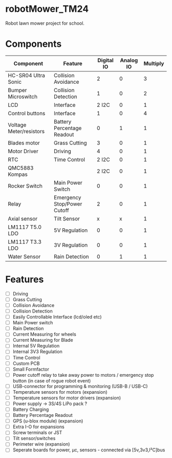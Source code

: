 # robotMower_TM24
Robot lawn mower project for school.

# Components

|Component|Feature|Digital IO|Analog IO|Multiply|
|---------|-------|----------|---------|--------|
|HC-SR04 Ultra Sonic|Collision Avoidance|2|0|3|
|Bumper Microswitch|Collision Detection|1|0|2|
|LCD|Interface|2 I2C|0|1|
|Control buttons|Interface|1|0|4|
|Voltage Meter/resistors|Battery Percentage Readout|0|1|1|
|Blades motor|Grass Cutting|3|0|1
|Motor Driver|Driving|4|0|1|
|RTC|Time Control|2 I2C|0|1|
|QMC5883 Kompas||2 I2C|0|1|
|Rocker Switch|Main Power Switch|0|0|1|
|Relay|Emergency Stop/Power Cutoff|2|0|1|
|Axial sensor|Tilt Sensor|x|x|1|
|LM1117 T5.0 LDO|5V Regulation|0|0|1|
|LM1117 T3.3 LDO|3V Regulation|0|0|1|
|Water Sensor|Rain Detection|0|1|1|

# Features
- [ ] Driving
- [ ] Grass Cutting
- [ ] Collision Avoidance
- [ ] Collision Detection
- [ ] Easily Controllable Interface (lcd/oled etc)
- [ ] Main Power switch
- [ ] Rain Detection
- [ ] Current Measuring for wheels
- [ ] Current Measuring for Blade
- [ ] Internal 5V Regulation
- [ ] Internal 3V3 Regulation
- [ ] Time Control
- [ ] Custom PCB
- [ ] Small Formfactor
- [ ] Power cutoff relay to take away power to motors / emergency stop button (in case of rogue robot event) 
- [ ] USB-connector for programming & monitoring (USB-B / USB-C)
- [ ] Temperature sensors for motors (expansion)
- [ ] Temperature sensors for motor drivers (expansion)
- [ ] Power supply -> 3S/4S LiPo pack ?
- [ ] Battery Charging
- [ ] Battery Percentage Readout
- [ ] GPS (u-blox module) (expansion)
- [ ] Extra I-O for expansions
- [ ] Screw terminals or JST
- [ ] Tilt sensor/switches 
- [ ] Perimeter wire (expansion)
- [ ] Seperate boards for power, µc, sensors - connected via [5v,3v3,I²C]bus
